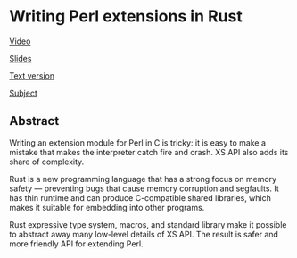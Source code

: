 # Writing Perl extensions in Rust

[Video](https://www.youtube.com/watch?v=EZfm5rEnqBc)

[Slides](https://vickenty.github.io/talk-perl-xs-rs)

[Text version](talk.txt)

[Subject](https://github.com/vickenty/perl-xs)

## Abstract

Writing an extension module for Perl in C is tricky: it is easy to make a mistake that makes the interpreter catch fire and crash. XS API also adds its share of complexity.

Rust is a new programming language that has a strong focus on memory safety — preventing bugs that cause memory corruption and segfaults. It has thin runtime and can produce C-compatible shared libraries, which makes it suitable for embedding into other programs.

Rust expressive type system, macros, and standard library make it possible to abstract away many low-level details of XS API. The result is safer and more friendly API for extending Perl.
